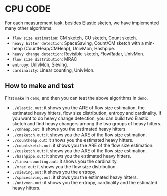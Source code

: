 # CPU CODE

For each measurement task, besides Elastic sketch, we have implemented many other algorithms:
- `flow size estimation`: CM sketch, CU sketch, Count sketch.
- `heavy hitter detection`: SpaceSaving, Count/CM sketch with a min-heap (CountHeap/CMHeap), UnivMon, Hashpipe. 
- `heavy change detection`: Revisible sketch, FlowRadar, UnivMon.
- `flow size distribution`: MRAC
- `entropy`: UnivMon, Sieving.
- `cardinality`: Linear counting, UnivMon.

## How to make and test
First `make` in `demo`, and then you can test the above algorithms in `demo`.
- `./elastic.out`: it shows you the ARE of flow size estimation, the estimated heavy hitters, flow size distribution, entropy and cardinality. If you want to do heavy change detection, you can build two Elastic sketch and find heavy changers among the two groups of heavy hitters.
- `./cmheap.out`: it shows you the estimated heavy hitters.
- `./cmsketch.out`: it shows you the ARE of the flow size estimation.
- `./countheap.out`: it shows you the estimated heavy hitters.
- `./countsketch.out`: it shows you the ARE of the flow size estimation.
- `./cusketch.out`: it shows you the ARE of the flow size estimation.
- `./hashpipe.out`: it shows you the estimated heavy hitters.
- `./linearcounting.out`: it shows you the cardinality.
- `./mrac.out`: it shows you the flow size distribution.
- `./sieving.out`: it shows you the entropy.
- `./spacesaving.out`: it shows you the estimated heavy hitters.
- `./univmon.out`: it shows you the entropy, cardinality and the estimated heavy hitters.
